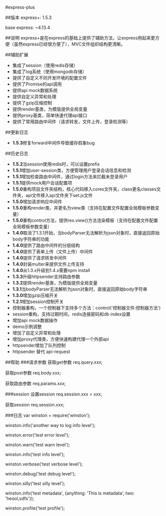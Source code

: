 #express-plus

##版本
express+: 1.5.3

base express: ~4.13.4

##说明
express+是在express的基础上提供了辅助方法，让express用起来更方便（虽然express已经很方便了），MVC文件组织结构更清晰。

##辅助扩展
* 集成了session（使用redis存储）
* 集成了log系统（使用mongodb存储）
* 提供了自定义不同开发环境的配置文件
* 提供了Promise的api调用
* 提供api mock数据系统
* 提供自定义异常和处理
* 提供了gzip压缩控制
* 提供render基类，为模版提供全局变量
* 提供proxy基类，简单快速代理api接口
* 提供了常用路由中间件（请求转发，文件上传，登录检测等）

##更新日志
* **1.5.3**修复forward中间件导致缓存假象bug

##历史日志
* **1.5.2**当session使用redis时，可以设置prefix
* **1.5.1**增加user-session类，方便管理用户登录会话信息和检测
* **1.5.1**增加检查路由中间件，通过login方法来拦截未登录用户
* **1.5.1**提供mock用户会话配置项
* **1.5.0**重构项目文件夹结构，核心代码移入cores文件夹，class更名classes文件夹，api文件移入api文件夹下set.js文件
* **1.5.0**增加请求响应中间件
* **1.5.0**重构render类，并更名为view类（支持在配置文件配置全局模板参数变量）
* **1.5.0**重构control方法，提供res.view()方法渲染模板（支持在配置文件配置全局模板参数变量）
* **1.4.0**取消了1.3.1开始，当bodyParser无法解析为json对象时，直接返回原始body字符串的功能
* **1.4.0**提供了路由中间件的分层结构
* **1.4.0**提供了表单上传（文件上传）中间件
* **1.4.0**提供了请求转发中间件
* **1.4.0**封装multer来提供文件上传支持
* **1.4.0**从1.3.x升级到1.4.x需要npm install
* **1.3.3**升级httpsender支持路由参数
* **1.3.2**提供render基类，为模版提供全局变量
* **1.3.1**当bodyParser无法解析为json对象时，直接返回原始body字符串
* **1.3.0**增加gzip压缩开关
* **1.2.1**增加session控制开关
* 控制器重构，一个控制器下支持多个方法：control('控制器文件:控制器方法')
* session重构，支持过期时间，redis连接密码和db index设置
* 增加api mock数据操作
* demo示例调整
* 增加了自定义异常和处理
* 增加proxy代理类，方便快速构建代理一个外部api
* httpsender增加了队列控制
* httpsender 替代 api-request

##帮助
###请求参数
获取get参数 req.query.xxx;

获取post参数 req.body.xxx; 

获取路由参数 req.params.xxx;

###session
设置session req.session.xxx = xxx;

获取session req.session.xxx;

###日志
var winston = require('winston');

winston.info('another way to log info level');

winston.error('test error level');

winston.warn('test warn level');

winston.info('test info level');

winston.verbose('test verbose level');

winston.debug('test debug level');

winston.silly('test silly level');

winston.info('test metadata', {anything: 'This is metadata', two: 'heool,sdfs'});

winston.profile('test profile');



